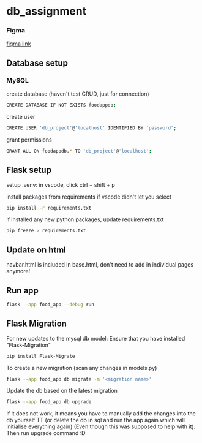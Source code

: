 # db_assignment

### Figma
<a href="https://www.figma.com/file/U2bY5qkUmypBeqRf6U22C0/db-assignment?type=design&node-id=0%3A1&t=RIGuVeDA5wz7yWGq-1">figma link</a>


## Database setup
### MySQL
create database (haven't test CRUD, just for connection)

```bash
CREATE DATABASE IF NOT EXISTS foodappdb;
```

create user

```bash
CREATE USER 'db_project'@'localhost' IDENTIFIED BY 'password';
```

grant permissions

```bash
GRANT ALL ON foodappdb.* TO 'db_project'@'localhost';
```


## Flask setup
setup .venv: in vscode, click ctrl + shift + p

install packages from requirements if vscode didn't let you select

```bash
pip install -r requirements.txt
```

if installed any new python packages, update requirements.txt

```bash
pip freeze > requirements.txt
```

## Update on html
navbar.html is included in base.html, don't need to add in individual pages anymore!


## Run app

```bash
flask --app food_app --debug run
```


## Flask Migration
For new updates to the mysql db model:
Ensure that you have installed "Flask-Migration"

```bash
pip install Flask-Migrate
```

To create a new migration (scan any changes in models.py)

```bash
flask --app food_app db migrate -m '<migration name>'
```

Update the db based on the latest migration

```bash
flask --app food_app db upgrade
```
If it does not work, it means you have to manually add the changes into the db yourself TT (or delete the db in sql and run the app again which will initialise everything again) (Even though this was supposed to help with it). Then run upgrade command :D

